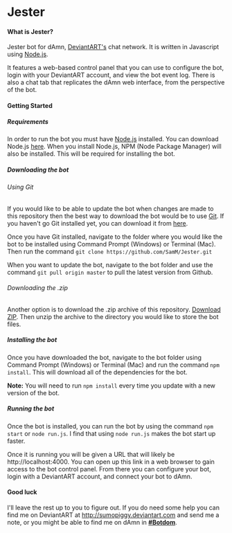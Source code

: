 # Jester
#### What is Jester?
Jester bot for dAmn, [DeviantART's](http://www.deviantart.com) chat network. It is written in Javascript using [Node.js](https://nodejs.org/en/).

It features a web-based control panel that you can use to configure the bot, login with your DeviantART account, and view the bot event log. There is also a chat tab that replicates the dAmn web interface, from the perspective of the bot.

#### Getting Started
##### Requirements
In order to run the bot you must have [Node.js](https://nodejs.org/en/) installed. You can download Node.js [here](https://nodejs.org/en/download/).
When you install Node.js, NPM (Node Package Manager) will also be installed. This will be required for installing the bot.

##### Downloading the bot
###### Using Git
If you would like to be able to update the bot when changes are made to this repository then the best way to download the bot would be to use [Git](https://git-scm.com/). If you haven't go Git installed yet, you can download it from [here](https://git-scm.com/downloads).

Once you have Git installed, navigate to the folder where you would like the bot to be installed using Command Prompt (Windows) or Terminal (Mac).
Then run the command `git clone https://github.com/SamM/Jester.git`

When you want to update the bot, navigate to the bot folder and use the command `git pull origin master` to pull the latest version from Github.
###### Downloading the .zip
Another option is to download the .zip archive of this repository. [Download ZIP](https://github.com/SamM/Jester/archive/master.zip). Then unzip the archive to the directory you would like to store the bot files.

##### Installing the bot
Once you have downloaded the bot, navigate to the bot folder using Command Prompt (Windows) or Terminal (Mac) and run the command `npm install`. This will download all of the dependencies for the bot.

**Note:** You will need to run `npm install` every time you update with a new version of the bot.

##### Running the bot
Once the bot is installed, you can run the bot by using the command `npm start` or `node run.js`. I find that using `node run.js` makes the bot start up faster.

Once it is running you will be given a URL that will likely be http://localhost:4000. You can open up this link in a web browser to gain access to the bot control panel. From there you can configure your bot, login with a DeviantART account, and connect your bot to dAmn.

#### Good luck
I'll leave the rest up to you to figure out. If you do need some help you can find me on DeviantART at http://sumopiggy.deviantart.com and send me a note, or you might be able to find me on dAmn in **[#Botdom](http://chat.deviantart.com/chat/Botdom)**.
